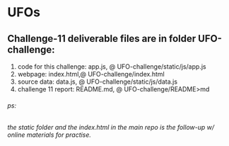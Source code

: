 # UFOs
## Challenge-11 deliverable files are in folder UFO-challenge: 
1. code for this challenge: app.js, @ UFO-challenge/static/js/app.js
2. webpage: index.html,@ UFO-challenge/index.html
3. source data: data.js, @ UFO-challenge/static/js/data.js
4. challenge 11 report: README.md,  @ UFO-challenge/README>md

###### ps:
###### the static folder and the index.html in the main repo is the follow-up w/ online materials for practise.
